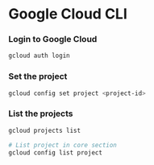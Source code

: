 # Google Cloud CLI

### Login to Google Cloud

```bash
gcloud auth login
```

### Set the project

```bash
gcloud config set project <project-id>
```

### List the projects

```bash
gcloud projects list

# List project in core section
gcloud config list project
```